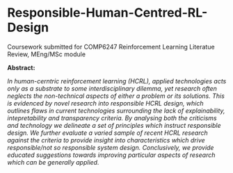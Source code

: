 # Responsible-Human-Centred-RL-Design
Coursework submitted for COMP6247 Reinforcement Learning Literatue Review, MEng/MSc module


**Abstract:**

*In human-cerntric reinforcement learning (HCRL), applied technologies acts only as a substrate to some interdisciplinary dilemma, yet research often neglects the non-technical aspects of either a problem or its solutions. This is evidenced by novel research into responsible HCRL design, which outlines flaws in current technologies surrounding the lack of explainability, intepretability and transparency criteria. By analysing both the criticisms and technology we delineate a set of principles which instruct responsible design. We further evaluate a varied sample of recent HCRL research against the criteria to provide insight into characteristics which drive responsible/not so responsible system design. Conclusively, we provide educated suggestions towards improving particular aspects of research which can be generally applied.*
